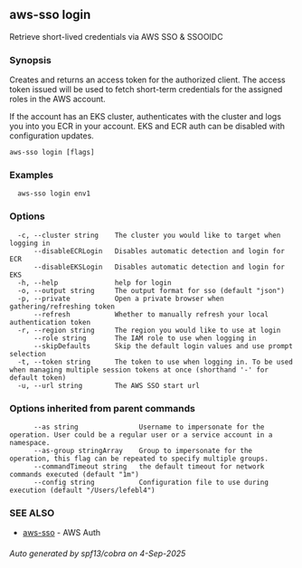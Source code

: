 ## aws-sso login

Retrieve short-lived credentials via AWS SSO & SSOOIDC

### Synopsis

Creates and returns an access token for the authorized client. 
The access token issued will be used to fetch short-term 
credentials for the assigned roles in the AWS account.

If the account has an EKS cluster, authenticates with
the cluster and logs you into you ECR in your account.
EKS and ECR auth can be disabled with configuration
updates.

```
aws-sso login [flags]
```

### Examples

```
  aws-sso login env1
```

### Options

```
  -c, --cluster string    The cluster you would like to target when logging in
      --disableECRLogin   Disables automatic detection and login for ECR
      --disableEKSLogin   Disables automatic detection and login for EKS
  -h, --help              help for login
  -o, --output string     The output format for sso (default "json")
  -p, --private           Open a private browser when gathering/refreshing token
      --refresh           Whether to manually refresh your local authentication token
  -r, --region string     The region you would like to use at login
      --role string       The IAM role to use when logging in
      --skipDefaults      Skip the default login values and use prompt selection
  -t, --token string      The token to use when logging in. To be used when managing multiple session tokens at once (shorthand '-' for default token)
  -u, --url string        The AWS SSO start url
```

### Options inherited from parent commands

```
      --as string               Username to impersonate for the operation. User could be a regular user or a service account in a namespace.
      --as-group stringArray    Group to impersonate for the operation, this flag can be repeated to specify multiple groups.
      --commandTimeout string   the default timeout for network commands executed (default "1m")
      --config string           Configuration file to use during execution (default "/Users/lefebl4")
```

### SEE ALSO

* [aws-sso](aws-sso.md)	 - AWS Auth

###### Auto generated by spf13/cobra on 4-Sep-2025

